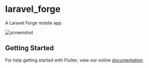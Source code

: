 # laravel_forge

A Laravel Forge mobile app.

![screenshot](https://raw.githubusercontent.com/KABBOUCHI/flutter_laravel_forge/master/screenshots/screenshot1.png)

## Getting Started

For help getting started with Flutter, view our online
[documentation](https://flutter.io/).
